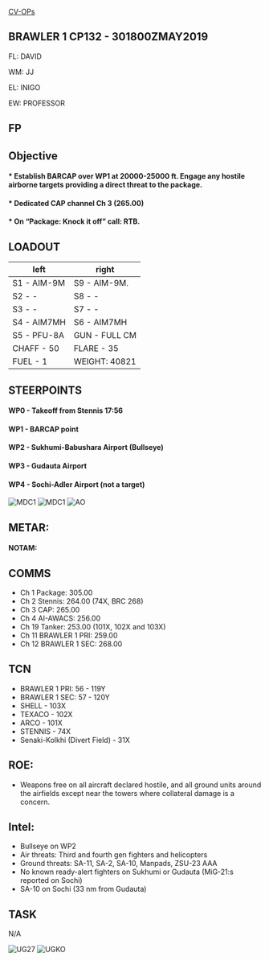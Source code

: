 [CV-OPs](/CVOPS/cvops.md)

## BRAWLER 1 CP132 - 301800ZMAY2019

FL: DAVID

WM: JJ

EL: INIGO

EW: PROFESSOR


## FP


				


## Objective
#### * Establish BARCAP over WP1 at 20000-25000 ft. Engage any hostile airborne targets providing a direct threat to the package.
#### * Dedicated CAP channel Ch 3 (265.00)
#### * On “Package: Knock it off” call: RTB.


## LOADOUT

left | right
----- | -----
S1 - AIM-9M | S9 - AIM-9M.
S2 - - | S8 - -
S3 - - | S7 - -
S4 - AIM7MH | S6 - AIM7MH
S5 - PFU-8A | GUN - FULL CM
CHAFF - 50 | FLARE - 35
FUEL - 1 | WEIGHT: 40821


## STEERPOINTS

#### WP0 - Takeoff from Stennis 17:56
#### WP1 - BARCAP point
#### WP2 - Sukhumi-Babushara Airport (Bullseye)
#### WP3 - Gudauta Airport
#### WP4 - Sochi-Adler Airport (not a target)


![MDC1](MDC10.PNG)
![MDC1](MDC20.PNG)
![AO](E10.PNG)

## METAR: 
#### NOTAM: 



## COMMS
* Ch 1 Package: 305.00
* Ch 2 Stennis: 264.00 (74X, BRC 268)
* Ch 3 CAP: 265.00
* Ch 4 AI-AWACS: 256.00
* Ch 19 Tanker: 253.00 (101X, 102X and 103X)
* Ch 11 BRAWLER 1 PRI: 259.00
* Ch 12 BRAWLER 1 SEC: 268.00

## TCN
* BRAWLER 1 PRI: 56 - 119Y
* BRAWLER 1 SEC: 57 - 120Y
* SHELL - 103X
* TEXACO - 102X
* ARCO - 101X
* STENNIS - 74X
* Senaki-Kolkhi (Divert Field) - 31X

## ROE:
* Weapons free on all aircraft declared hostile, and all ground units around the airfields except near the towers where collateral damage is a concern.


## Intel:
* Bullseye on WP2
* Air threats: Third and fourth gen fighters and helicopters
* Ground threats: SA-11, SA-2, SA-10, Manpads, ZSU-23 AAA
* No known ready-alert fighters on Sukhumi or Gudauta (MiG-21:s reported on Sochi)
* SA-10 on Sochi (33 nm from Gudauta)

## TASK
N/A				
	

![UG27](/FLIPS/UG27_GND_INVERTED.png)
![UGKO](/FLIPS/UGKO_GND.png)

